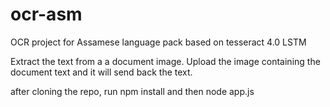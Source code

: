 # ocr-asm
OCR project for Assamese language pack based on tesseract 4.0 LSTM

Extract the text from a a document image. Upload the image containing the document text and it will send back the text.

after cloning the repo, run npm install and then node app.js

